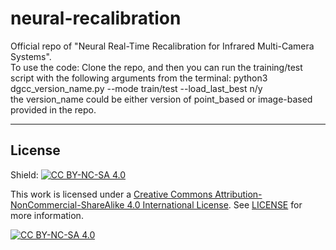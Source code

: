 # neural-recalibration
Official repo of "Neural Real-Time Recalibration for Infrared Multi-Camera Systems".\
To use the code:
Clone the repo, and then you can run the training/test script with the following arguments from the terminal:
python3 dgcc_version_name.py --mode train/test --load_last_best n/y  
the version_name could be either version of point_based or image-based provided in the repo.

---

## License

Shield: [![CC BY-NC-SA 4.0][cc-by-nc-sa-shield]][cc-by-nc-sa]

This work is licensed under a
[Creative Commons Attribution-NonCommercial-ShareAlike 4.0 International License][cc-by-nc-sa]. See [LICENSE](LICENSE) for more information.

[![CC BY-NC-SA 4.0][cc-by-nc-sa-image]][cc-by-nc-sa]

[cc-by-nc-sa]: http://creativecommons.org/licenses/by-nc-sa/4.0/
[cc-by-nc-sa-image]: https://licensebuttons.net/l/by-nc-sa/4.0/88x31.png
[cc-by-nc-sa-shield]: https://img.shields.io/badge/License-CC%20BY--NC--SA%204.0-lightgrey.svg
